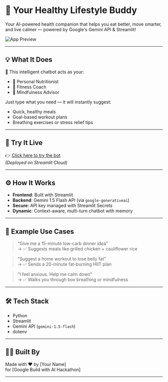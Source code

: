 # 🍏 Your Healthy Lifestyle Buddy

Your AI-powered health companion that helps you eat better, move smarter, and live calmer — powered by Google's Gemini API & Streamlit!

![App Preview](https://source.unsplash.com/1200x300/?healthy,lifestyle)

---

## 💡 What It Does

🧠 This intelligent chatbot acts as your:

- 🥗 Personal Nutritionist  
- 💪 Fitness Coach  
- 🧘 Mindfulness Advisor  

Just type what you need — it will instantly suggest:

- Quick, healthy meals
- Goal-based workout plans
- Breathing exercises or stress relief tips

---

## 🚀 Try It Live

👉 [Click here to try the bot](https://sowmyayalavarthi-healthy-lifestyle-buddy-app-nn5ejv.streamlit.app/)  
*(Deployed on Streamlit Cloud)*

---

## ⚙️ How It Works

- **Frontend**: Built with Streamlit
- **Backend**: Gemini 1.5 Flash API (via `google-generativeai`)
- **Secure**: API key managed with Streamlit Secrets
- **Dynamic**: Context-aware, multi-turn chatbot with memory

---

## 🧪 Example Use Cases

> “Give me a 15-minute low-carb dinner idea”  
> → ✅ Suggests meals like grilled chicken + cauliflower rice

> “Suggest a home workout to lose belly fat”  
> → ✅ Sends a 20-minute fat-burning HIIT plan

> “I feel anxious. Help me calm down”  
> → ✅ Walks you through box breathing or mindfulness

---

## 🛠️ Tech Stack

- Python
- Streamlit
- Gemini API (`gemini-1.5-flash`)
- dotenv

---

## 👨‍💻 Built By

Made with ❤️ by [Your Name]  
for [Google Build with AI Hackathon]

---

